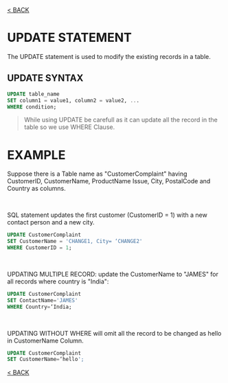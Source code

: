 [< BACK](README.md)

# UPDATE STATEMENT

The UPDATE statement is used to modify the existing records in a table.

## UPDATE SYNTAX
```sql
UPDATE table_name
SET column1 = value1, column2 = value2, ...
WHERE condition;
```

> While using UPDATE be carefull as it can update all the record in the table so we use WHERE Clause.

# EXAMPLE

Suppose there is a Table name as "CustomerComplaint" having CustomerID, CustomerName, ProductName
Issue, City, PostalCode and Country as columns.

<br />

SQL statement updates the first customer (CustomerID = 1) with a new contact person and a new city.
```sql
UPDATE CustomerComplaint
SET CustomerName = 'CHANGE1, City= ‘CHANGE2'
WHERE CustomerID = 1;
```

<br />

UPDATING MULTIPLE RECORD: update the CustomerName to "JAMES" for all records where country is "India":
```sql
UPDATE CustomerComplaint
SET ContactName='JAMES'
WHERE Country=‘India;
```

<br />

UPDATING WITHOUT WHERE will omit all the record to be changed as hello in CustomerName Column.

```sql
UPDATE CustomerComplaint
SET CustomerName=‘hello';
```

[< BACK](README.md)
